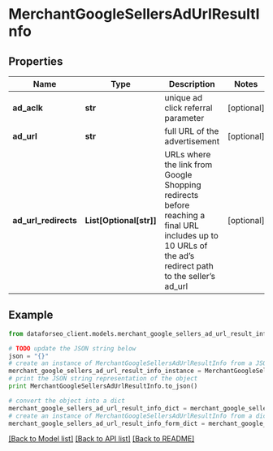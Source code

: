 # MerchantGoogleSellersAdUrlResultInfo


## Properties

Name | Type | Description | Notes
------------ | ------------- | ------------- | -------------
**ad_aclk** | **str** | unique ad click referral parameter | [optional] 
**ad_url** | **str** | full URL of the advertisement | [optional] 
**ad_url_redirects** | **List[Optional[str]]** | URLs where the link from Google Shopping redirects before reaching a final URL includes up to 10 URLs of the ad’s redirect path to the seller’s ad_url | [optional] 

## Example

```python
from dataforseo_client.models.merchant_google_sellers_ad_url_result_info import MerchantGoogleSellersAdUrlResultInfo

# TODO update the JSON string below
json = "{}"
# create an instance of MerchantGoogleSellersAdUrlResultInfo from a JSON string
merchant_google_sellers_ad_url_result_info_instance = MerchantGoogleSellersAdUrlResultInfo.from_json(json)
# print the JSON string representation of the object
print MerchantGoogleSellersAdUrlResultInfo.to_json()

# convert the object into a dict
merchant_google_sellers_ad_url_result_info_dict = merchant_google_sellers_ad_url_result_info_instance.to_dict()
# create an instance of MerchantGoogleSellersAdUrlResultInfo from a dict
merchant_google_sellers_ad_url_result_info_form_dict = merchant_google_sellers_ad_url_result_info.from_dict(merchant_google_sellers_ad_url_result_info_dict)
```
[[Back to Model list]](../README.md#documentation-for-models) [[Back to API list]](../README.md#documentation-for-api-endpoints) [[Back to README]](../README.md)


